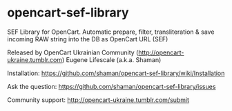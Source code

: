 opencart-sef-library
====================

SEF Library for OpenCart. 
Automatic prepare, filter, transliteration &amp; save incoming RAW string into the DB as OpenCart URL (SEF)

Released by OpenCart Ukrainian Community (http://opencart-ukraine.tumblr.com)
Eugene Lifescale (a.k.a. Shaman)

Installation:
https://github.com/shaman/opencart-sef-library/wiki/Installation

Ask the question:
https://github.com/shaman/opencart-sef-library/issues

Community support:
http://opencart-ukraine.tumblr.com/submit
